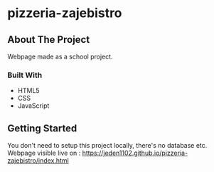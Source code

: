 # pizzeria-zajebistro
<!-- ABOUT THE PROJECT -->
## About The Project



Webpage made as a school project. 



### Built With


* HTML5
* CSS
* JavaScript



<!-- GETTING STARTED -->
## Getting Started


You don't need to setup this project locally, there's no database etc.
Webpage visible live on : https://jeden1102.github.io/pizzeria-zajebistro/index.html


